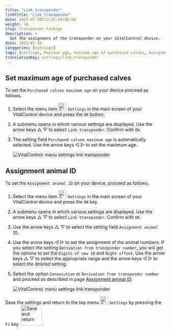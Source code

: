 ```yaml
---
title: "Link transponder"
linkTitle: "Link transponder"
date: 2023-07-28T13:25:28+02:00
weight: 70
slug: transponder-linkage
description: >
  Set the assignment of the transponder on your VitalControl device.
date: 2023-07-26
categories: [settings]
tags: [settings, Maximum age, maximum age of purchased calves, Assignment animal ID]
translationKey: settings/link-transponder
---
```

## Set maximum age of purchased calves
To set the `Purchased calves maximum age` on your device proceed as follows.

1. Select the menu item <img src="/icons/gear.svg" width="25" align="bottom" alt="Settings" /> `Settings` in the main screen of your VitalControl device and press the `OK` button.

2. A submenu opens in which various settings are displayed. Use the arrow keys  △ ▽ to select `Link transponder`. Confirm with `OK`.

3. The setting field `Purchased calves maximum age` is automatically selected. Use the arrow keys ◁ ▷ to set the maximum age.

    ![VitalControl: menu settings link transponder](../images/maximumage.png "Purchased calves maximum age")

## Assignment animal ID

To set the `Assignment animal ID` on your device, proceed as follows.

1. Select the menu item <img src="/icons/gear.svg" width="25" align="bottom" alt="Settings" /> `Settings` in the main screen of your VitalControl device and press the `OK` key.

2. A submenu opens in which various settings are displayed. Use the arrow keys △ ▽  to select `Link transponder`. Confirm with `OK`.

3. Use the arrow keys △ ▽ to select the setting field `Assignment animal ID`.

4. Use the arrow keys ◁ ▷ to set the assignment of the animal numbers. If you select the setting `Derivation from transponder number`, you will get the options to set the `Digits of new ID` and `Right offset`. Use the arrow keys △ ▽ to select the appropriate range and the arrow keys ◁ ▷ to select the desired setting.

5. Select the option `Consecutive` or `Derivation from transponder number` and proceed as described in page [Assignment animal ID](../animal-registration/#assignment-animal-id).


    ![VitalControl: menu settings link transponder](../images/assignmentanimalid.png "Assignment animal ID")

Save the settings and return to the top menu <img src="/icons/gear.svg" width="25" align="bottom" alt="Settings" /> `Settings` by pressing the `F1` key &nbsp;<img src="/icons/footer/save_exit.svg" width="65" align="bottom" alt="Save and return" />&nbsp;.
